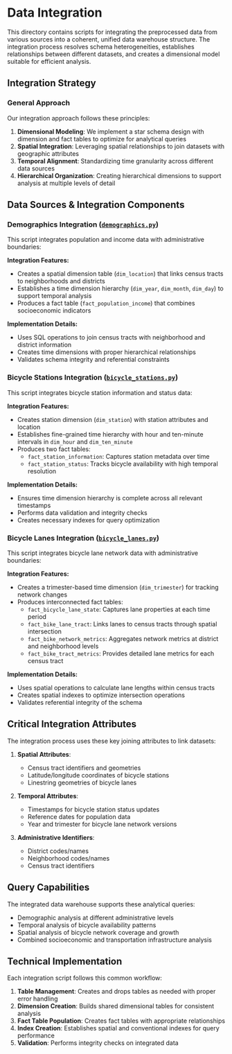 # Data Integration

This directory contains scripts for integrating the preprocessed data from various sources into a coherent, unified data warehouse structure. The integration process resolves schema heterogeneities, establishes relationships between different datasets, and creates a dimensional model suitable for efficient analysis.

## Integration Strategy

### General Approach

Our integration approach follows these principles:

1. **Dimensional Modeling**: We implement a star schema design with dimension and fact tables to optimize for analytical queries
2. **Spatial Integration**: Leveraging spatial relationships to join datasets with geographic attributes
3. **Temporal Alignment**: Standardizing time granularity across different data sources
4. **Hierarchical Organization**: Creating hierarchical dimensions to support analysis at multiple levels of detail

## Data Sources & Integration Components

### Demographics Integration ([`demographics.py`](demographics.py))

This script integrates population and income data with administrative boundaries:

**Integration Features:**
- Creates a spatial dimension table (`dim_location`) that links census tracts to neighborhoods and districts
- Establishes a time dimension hierarchy (`dim_year`, `dim_month`, `dim_day`) to support temporal analysis
- Produces a fact table (`fact_population_income`) that combines socioeconomic indicators

**Implementation Details:**
- Uses SQL operations to join census tracts with neighborhood and district information
- Creates time dimensions with proper hierarchical relationships
- Validates schema integrity and referential constraints

### Bicycle Stations Integration ([`bicycle_stations.py`](bicycle_stations.py))

This script integrates bicycle station information and status data:

**Integration Features:**
- Creates station dimension (`dim_station`) with station attributes and location
- Establishes fine-grained time hierarchy with hour and ten-minute intervals in `dim_hour` and `dim_ten_minute`
- Produces two fact tables:
  - `fact_station_information`: Captures station metadata over time
  - `fact_station_status`: Tracks bicycle availability with high temporal resolution

**Implementation Details:**
- Ensures time dimension hierarchy is complete across all relevant timestamps
- Performs data validation and integrity checks
- Creates necessary indexes for query optimization

### Bicycle Lanes Integration ([`bicycle_lanes.py`](bicycle_lanes.py))

This script integrates bicycle lane network data with administrative boundaries:

**Integration Features:**
- Creates a trimester-based time dimension (`dim_trimester`) for tracking network changes
- Produces interconnected fact tables:
  - `fact_bicycle_lane_state`: Captures lane properties at each time period
  - `fact_bike_lane_tract`: Links lanes to census tracts through spatial intersection
  - `fact_bike_network_metrics`: Aggregates network metrics at district and neighborhood levels
  - `fact_bike_tract_metrics`: Provides detailed lane metrics for each census tract

**Implementation Details:**
- Uses spatial operations to calculate lane lengths within census tracts
- Creates spatial indexes to optimize intersection operations
- Validates referential integrity of the schema

## Critical Integration Attributes

The integration process uses these key joining attributes to link datasets:

1. **Spatial Attributes**:
   - Census tract identifiers and geometries
   - Latitude/longitude coordinates of bicycle stations
   - Linestring geometries of bicycle lanes

2. **Temporal Attributes**:
   - Timestamps for bicycle station status updates
   - Reference dates for population data
   - Year and trimester for bicycle lane network versions

3. **Administrative Identifiers**:
   - District codes/names
   - Neighborhood codes/names
   - Census tract identifiers

## Query Capabilities

The integrated data warehouse supports these analytical queries:

- Demographic analysis at different administrative levels
- Temporal analysis of bicycle availability patterns
- Spatial analysis of bicycle network coverage and growth
- Combined socioeconomic and transportation infrastructure analysis

## Technical Implementation

Each integration script follows this common workflow:

1. **Table Management**: Creates and drops tables as needed with proper error handling
2. **Dimension Creation**: Builds shared dimensional tables for consistent analysis
3. **Fact Table Population**: Creates fact tables with appropriate relationships
4. **Index Creation**: Establishes spatial and conventional indexes for query performance
5. **Validation**: Performs integrity checks on integrated data 